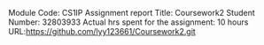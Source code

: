 Module Code: CS1IP
Assignment report Title: Coursework2
Student Number: 32803933
Actual hrs spent for the assignment: 10 hours
URL:https://github.com/lyy123661/Coursework2.git
